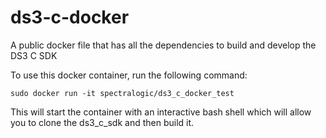 # ds3-c-docker
A public docker file that has all the dependencies to build and develop the DS3 C SDK

To use this docker container, run the following command:

`sudo docker run -it spectralogic/ds3_c_docker_test`

This will start the container with an interactive bash shell which will allow you to clone the ds3_c_sdk and then build it.
